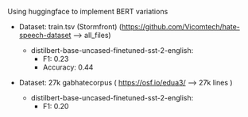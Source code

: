 Using huggingface to implement BERT variations


- Dataset: train.tsv (Stormfront) (https://github.com/Vicomtech/hate-speech-dataset --> all_files)
  - distilbert-base-uncased-finetuned-sst-2-english:
    - F1: 0.23
    - Accuracy: 0.44

- Dataset: 27k gabhatecorpus ( https://osf.io/edua3/ --> 27k lines )
  - distilbert-base-uncased-finetuned-sst-2-english:
    - F1: 0.20



